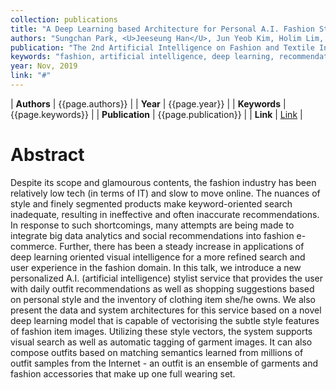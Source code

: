 ```yaml
---
collection: publications
title: "A Deep Learning based Architecture for Personal A.I. Fashion Stylist Services"
authors: "Sungchan Park, <U>Jeeseung Han</U>, Jun Yeob Kim, Holim Lim, Sungjun Kim, Jeawoong Jung, Eunyoung Park, Sang-goo Lee, Yuri Lee, Jong-Youn Rha"
publication: "The 2nd Artificial Intelligence on Fashion and Textile International Conference (AIFT 2019)"
keywords: "fashion, artificial intelligence, deep learning, recommendation, software architecture"
year: Nov, 2019
link: "#"
---
```


| **Authors**           | {{page.authors}}      |
| **Year**              | {{page.year}}         |
| **Keywords**          | {{page.keywords}}     |
| **Publication**       | {{page.publication}}  |
| **Link**              | [Link]({{page.link}}) |

# Abstract
Despite its scope and glamourous contents, the fashion industry has been relatively low tech (in terms of IT) and slow to move online. The nuances of style and finely segmented products make keyword-oriented search inadequate, resulting in ineffective and often inaccurate recommendations. In response to such shortcomings, many attempts are being made to integrate big data analytics and social recommendations into fashion e-commerce. Further, there has been a steady increase in applications of deep learning oriented visual intelligence for a more refined search and user experience in the fashion domain. In this talk, we introduce a new personalized A.I. (artificial intelligence) stylist service that provides the user with daily outfit recommendations as well as shopping suggestions based on personal style and the inventory of clothing item she/he owns. We also present the data and system architectures for this service based on a novel deep learning model that is capable of vectorising the subtle style features of fashion item images. Utilizing these style vectors, the system supports visual search as well as automatic tagging of garment images. It can also compose outfits based on matching semantics learned from millions of outfit samples from the Internet - an outfit is an ensemble of garments and fashion accessories that make up one full wearing set.

